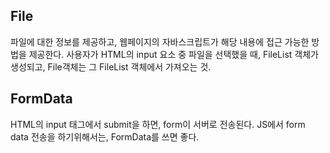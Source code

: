 ## File
파일에 대한 정보를 제공하고, 웹페이지의 자바스크립트가 해당 내용에 접근 가능한 방법을 제공한다. 
사용자가 HTML의 input 요소 중 파일을 선택했을 때, FileList 객체가 생성되고, File객체는 그 FileList 객체에서 가져오는 것.

## FormData
HTML의 input 태그에서 submit을 하면, form이 서버로 전송된다.
JS에서 form data 전송을 하기위해서는, FormData를 쓰면 좋다. 

